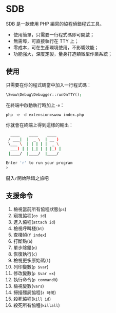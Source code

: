 # SDB

SDB 是一款使用 PHP 編寫的協程偵錯程式工具。

* 使用簡單，只需要一行程式碼即可開啟；
* 無需埠，可直接執行在 TTY 上；
* 零成本，可在生產環境使用，不影響效能；
* 功能強大，深度定製，量身打造類微型作業系統；

## 使用

只需要在你的程式碼當中加入一行程式碼：

```php
\Swow\Debug\Debugger::runOnTTY();
```

在終端中啟動執行時加上`-e`：

```shell
php -e -d extension=swow index.php
```

你就會在終端上得到這樣的輸出：

```bash
  ____    ____    ____  
 / ___|  |  _ \  | __ ) 
 \___ \  | | | | |  _ \ 
  ___) | | |_| | | |_) |
 |____/  |____/  |____/

Enter 'r' to run your program
> 
```

鍵入`r`開始除錯之旅吧

## 支援命令

1. 檢視當前所有協程狀態(`ps`)
2. 窺視協程(`co id`)
3. 進入協程(`attach id`)
4. 檢視呼叫棧(`bt`)
5. 查棧幀(`f index`)
6. 打斷點(`b`)
7. 單步除錯(`n`)
8. 恢復執行(`c`)
9. 檢視更多原始碼(`l`)
10. 列印變數(`p $var`)
11. 修改變數(`p $var =x`)
12. 執行命令(`p command0`)
13. 檢視變數(`vars`)
14. 掃描殭屍協程(`z 時間`)
15. 殺死協程(`kill id`)
16. 殺死所有協程(`killall`)
